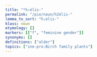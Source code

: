 ```yaml
---
title: "*h₂élis-"
permalink: "/pie/noun/h2élis-"
lemma_to_sort: "h₂elis-"
klass: noun
etymology: []
markers: [["f", "feminine gender"]]
synonyms: []
definitions: ["alder"]
topics: ["ine-pro:Birch family plants"]
---
```

